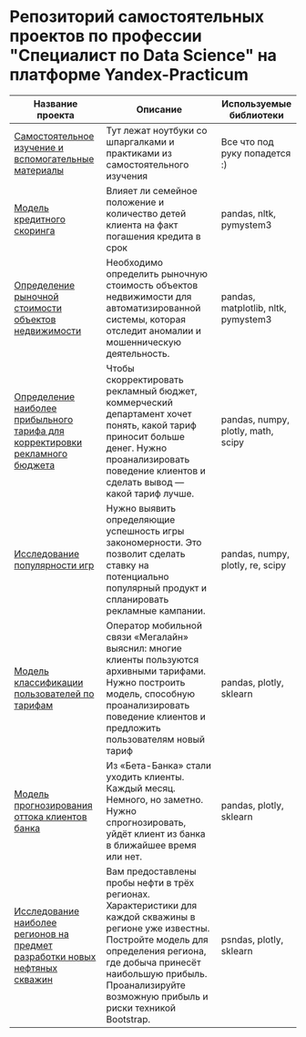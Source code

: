 # Репозиторий самостоятельных проектов по профессии "Специалист по Data Science" на платформе Yandex-Practicum

| Название проекта                                                                                        | Описание                                                                                                                                                                                                                                                  | Используемые библиотеки             |
|---------------------------------------------------------------------------------------------------------|-----------------------------------------------------------------------------------------------------------------------------------------------------------------------------------------------------------------------------------------------------------|-------------------------------------|
| [Самостоятельное изучение и вспомогательные материалы](help)                                            | Тут лежат ноутбуки со шпаргалками и практиками из самостоятельного изучения                                                                                                                                                                               | Все что под руку попадется :)       | 
| [Модель кредитного скоринга](credit_department_research)                                                | Влияет ли семейное положение и количество детей клиента на факт погашения кредита в срок                                                                                                                                                                  | pandas, nltk, pymystem3             |
| [Определение рыночной стоимости объектов недвижимости](market_value_of_real_estate_research)            | Необходимо определить рыночную стоимость объектов недвижимости для автоматизированной системы, которая отследит аномалии и мошенническую деятельность.                                                                                                    | pandas, matplotlib, nltk, pymystem3 |
| [Определение наиболее прибыльного тарифа для корректировки рекламного бюджета](tariff_plans_analisys)   | Чтобы скорректировать рекламный бюджет, коммерческий департамент хочет понять, какой тариф приносит больше денег. Нужно проанализировать поведение клиентов и сделать вывод — какой тариф лучше.                                                          | pandas, numpy, plotly, math, scipy  |
| [Исследование популярности игр](game_popularity_research_project)                                       | Нужно выявить определяющие успешность игры закономерности. Это позволит сделать ставку на потенциально популярный продукт и спланировать рекламные кампании.                                                                                              | pandas, numpy, plotly, re, scipy    |
| [Модель классификации пользователей по тарифам](classifikaciya_tarifof)                                 | Оператор мобильной связи «Мегалайн» выяснил: многие клиенты пользуются архивными тарифами. Нужно построить модель, способную проанализировать поведение клиентов и предложить пользователям новый тариф                                                   | pandas, plotly, sklearn             |
| [Модель прогнозирования оттока клиентов банка](9_sprint_model_prognoza_ottoka_klientov_banka)           | Из «Бета-Банка» стали уходить клиенты. Каждый месяц. Немного, но заметно. Нужно спрогнозировать, уйдёт клиент из банка в ближайшее время или нет.                                                                                                         | pandas, plotly, sklearn             |
| [Исследование наиболее регионов на предмет разработки новых нефтяных скважин](10_sprint_ML_in_buisness) | Вам предоставлены пробы нефти в трёх регионах. Характеристики для каждой скважины в регионе уже известны. Постройте модель для определения региона, где добыча принесёт наибольшую прибыль. Проанализируйте возможную прибыль и риски техникой Bootstrap. | psndas, plotly, sklearn             |
